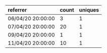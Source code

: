 | referrer          | count | uniques |
| :---------------- | :---- | :------ |
| 06/04/20 20:00:00 | 3     | 1       |
| 07/04/20 20:00:00 | 20    | 1       |
| 09/04/20 20:00:00 | 1     | 1       |
| 11/04/20 20:00:00 | 10    | 1       |
